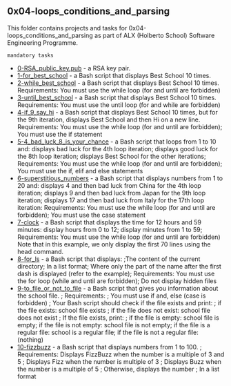 ## 0x04-loops_conditions_and_parsing

This folder contains projects and tasks for 0x04-loops_conditions_and_parsing as part of ALX (Holberto School) Software Engineering Programme.

``mandatory tasks``

* [0-RSA_public_key.pub]() -  a RSA key pair.
* [1-for_best_school]() - a Bash script that displays Best School 10 times.
* [2-while_best_school]() - a Bash script that displays Best School 10 times. Requirements: You must use the while loop (for and until are forbidden)
* [3-until_best_school]() - a Bash script that displays Best School 10 times. Requirements: You must use the until loop (for and while are forbidden)
* [4-if_9_say_hi]() - a Bash script that displays Best School 10 times, but for the 9th iteration, displays Best School and then Hi on a new line. Requirements: You must use the while loop (for and until are forbidden); You must use the if statement
* [5-4_bad_luck_8_is_your_chance]() - a Bash script that loops from 1 to 10 and: displays bad luck for the 4th loop iteration; displays good luck for the 8th loop iteration; displays Best School for the other iterations; Requirements: You must use the while loop (for and until are forbidden); You must use the if, elif and else statements
* [6-superstitious_numbers]() - a Bash script that displays numbers from 1 to 20 and: displays 4 and then bad luck from China for the 4th loop iteration; displays 9 and then bad luck from Japan for the 9th loop iteration; displays 17 and then bad luck from Italy for the 17th loop iteration: Requirements: You must use the while loop (for and until are forbidden); You must use the case statement
* [7-clock]() - a Bash script that displays the time for 12 hours and 59 minutes: display hours from 0 to 12; display minutes from 1 to 59; Requirements: You must use the while loop (for and until are forbidden)
	Note that in this example, we only display the first 70 lines using the head command.
* [8-for_ls]() - a Bash script that displays:  ;The content of the current directory;  In a list format; Where only the part of the name after the first dash is displayed (refer to the example); Requirements: You must use the for loop (while and until are forbidden);  Do not display hidden files
* [9-to_file_or_not_to_file]() - a Bash script that gives you information about the school file. ; Requirements: ; You must use if and, else (case is forbidden) ; Your Bash script should check if the file exists and print: ; if the file exists: school file exists ; if the file does not exist: school file does not exist ; If the file exists, print: ; if the file is empty: school file is empty; if the file is not empty: school file is not empty; if the file is a regular file: school is a regular file; if the file is not a regular file: (nothing)
* [10-fizzbuzz]() - a Bash script that displays numbers from 1 to 100. ; Requirements: Displays FizzBuzz when the number is a multiple of 3 and 5 ; Displays Fizz when the number is multiple of 3 ; Displays Buzz when the number is a multiple of 5 ; Otherwise, displays the number ; In a list format

